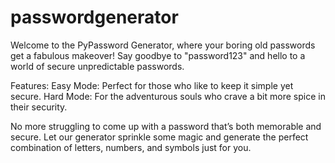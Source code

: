 # passwordgenerator
Welcome to the PyPassword Generator, where your boring old passwords get a fabulous makeover! 
Say goodbye to "password123" and hello to a world of secure unpredictable passwords.

Features:
Easy Mode: Perfect for those who like to keep it simple yet secure.
Hard Mode: For the adventurous souls who crave a bit more spice in their security.

No more struggling to come up with a password that’s both memorable and secure. Let our generator sprinkle some magic and generate the perfect combination of letters, numbers, and symbols just for you.

